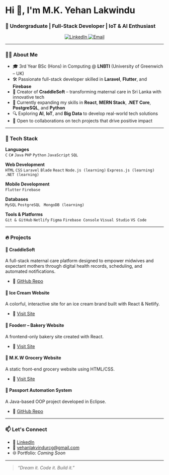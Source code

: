 # Hi 👋, I'm M.K. Yehan Lakwindu


### 📍 Undergraduate | Full-Stack Developer | IoT & AI Enthusiast

<p align="center">
  <a href="https://www.linkedin.com/in/yehan-lakwindu/" target="_blank">
    <img src="https://img.shields.io/badge/LinkedIn-blue?logo=linkedin&logoColor=white" alt="LinkedIn" />
  </a>
  <a href="mailto:yehanlakvindurcg@gmail.com">
    <img src="https://img.shields.io/badge/Email-D14836?logo=gmail&logoColor=white" alt="Email" />
  </a>
</p>

---

### 👨‍🎓 About Me

- 🎓 3rd Year BSc (Hons) in Computing @ **LNBTI** (University of Greenwich – UK)
- 🛠️ Passionate full-stack developer skilled in **Laravel**, **Flutter**, and **Firebase**
- 🍼 Creator of **CraddleSoft** – transforming maternal care in Sri Lanka with innovative tech
- 🌱 Currently expanding my skills in **React**, **MERN Stack**, **.NET Core**, **PostgreSQL**, and **Python**
- 🔍 Exploring **AI**, **IoT**, and **Big Data** to develop real-world tech solutions
- 💬 Open to collaborations on tech projects that drive positive impact

---

### 🚀 Tech Stack

**Languages**  
`C` `C#` `Java` `PHP` `Python` `JavaScript` `SQL`

**Web Development**  
`HTML` `CSS` `Laravel` `Blade` `React` `Node.js (learning)` `Express.js (learning)` `.NET (learning)`

**Mobile Development**  
`Flutter` `Firebase`

**Databases**  
`MySQL` `PostgreSQL ` `MongoDB (learning)`

**Tools & Platforms**  
`Git & GitHub` `Netlify` `Figma` `Firebase Console` `Visual Studio` `VS Code`

---

### 🔥 Projects

#### 🍼 **CraddleSoft**
A full-stack maternal care platform designed to empower midwives and expectant mothers through digital health records, scheduling, and automated notifications.
- 🔗 [GitHub Repo](https://github.com/YehanLakwindu/-A-WEB-BASED-MATERNAL-CARE-SYSTEM-FOR-MIDWIVES-AND-EXPECTANT-MOTHERS-IN-SRI-LANKA)

#### 🍨 **Ice Cream Website**  
A colorful, interactive site for an ice cream brand built with React & Netlify.
- 🔗 [Visit Site](https://ahinsaicecream.netlify.app)

#### 🧁 **Fooderr – Bakery Website**  
A frontend-only bakery site created with React.
- 🔗 [Visit Site](https://fooderr.netlify.app)

#### 🛒 **M.K.W Grocery Website**  
A static front-end grocery website using HTML/CSS.
- 🔗 [Visit Site](https://mkwgrocery.netlify.app)

#### 🧠 **Passport Automation System**  
A Java-based OOP project developed in Eclipse.
- 🔗 [GitHub Repo](https://github.com/YehanLakwindu/passport-automation-system)

---

### 📫 Let's Connect

- 💼 [LinkedIn](https://www.linkedin.com/in/yehan-lakwindu/)
- 📧 yehanlakvindurcg@gmail.com
- 🌐 Portfolio: *Coming Soon*

---

> _“Dream it. Code it. Build it.”_
